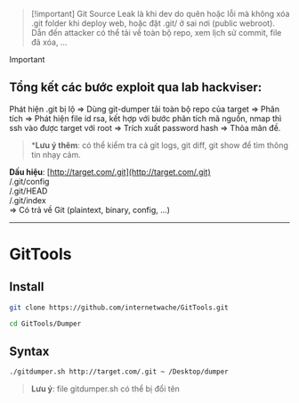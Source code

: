> [!important] Git Source Leak là khi dev do quên hoặc lỗi mà không xóa .git folder khi deploy web, hoặc đặt .git/ ở sai nơi (public webroot). Dẫn đến attacker có thể tải về toàn bộ repo, xem lịch sử commit, file đã xóa, …

> [!important]
> 
> ## Tổng kết các bước exploit qua lab hackviser:
> 
> Phát hiện .git bị lộ ⇒ Dùng git-dumper tải toàn bộ repo của target ⇒ Phân tích ⇒ Phát hiện file id rsa, kết hợp với bước phân tích mã nguồn, nmap thì ssh vào được target với root ⇒ Trích xuất password hash ⇒ Thỏa mãn đề.
> 
> > ***Lưu ý thêm**: có thể kiểm tra cả git logs, git diff, git show để tìm thông tin nhạy cảm.

**Dấu hiệu**: [http://target.com/.git](http://target.com/.git)  
/.git/config  
/.git/HEAD  
/.git/index  
⇒ Có trả về Git (plaintext, binary, config, ...)

---

# GitTools

## Install

```Bash
git clone https://github.com/internetwache/GitTools.git
```

```Bash
cd GitTools/Dumper
```

  

## Syntax

```Bash
./gitdumper.sh http://target.com/.git ~ /Desktop/dumper
```

> **Lưu ý**: file gitdumper.sh có thể bị đổi tên